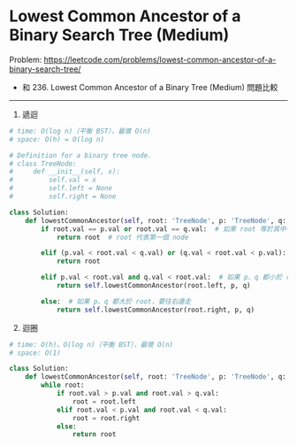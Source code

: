 Lowest Common Ancestor of a Binary Search Tree (Medium)
===

Problem: https://leetcode.com/problems/lowest-common-ancestor-of-a-binary-search-tree/

* 和 236. Lowest Common Ancestor of a Binary Tree (Medium) 問題比較

---

1. 遞迴
```python
# time: O(log n)（平衡 BST），最壞 O(n)
# space: O(h) = O(log n)

# Definition for a binary tree node.
# class TreeNode:
#     def __init__(self, x):
#         self.val = x
#         self.left = None
#         self.right = None

class Solution:
    def lowestCommonAncestor(self, root: 'TreeNode', p: 'TreeNode', q: 'TreeNode') -> 'TreeNode':
        if root.val == p.val or root.val == q.val:  # 如果 root 等於其中一個 p or q，那他就是答案 (因為從上而下開始找)
            return root  # root 代表第一個 node

        elif (p.val < root.val < q.val) or (q.val < root.val < p.val):
            return root

        elif p.val < root.val and q.val < root.val:  # 如果 p、q 都小於 root，要往左邊走
            return self.lowestCommonAncestor(root.left, p, q)

        else:  # 如果 p、q 都大於 root，要往右邊走
            return self.lowestCommonAncestor(root.right, p, q)
```

2. 迴圈
```python
# time: O(h)。O(log n)（平衡 BST），最壞 O(n)
# space: O(1)

class Solution:
    def lowestCommonAncestor(self, root: 'TreeNode', p: 'TreeNode', q: 'TreeNode') -> 'TreeNode':
        while root:
            if root.val > p.val and root.val > q.val:
                root = root.left
            elif root.val < p.val and root.val < q.val:
                root = root.right
            else:
                return root
```
